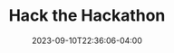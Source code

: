 ---
categories: []
date: 2023-09-10T22:36:06-04:00
description: ""
link: ""
tags: []
title: "Hack the Hackathon"
---